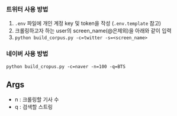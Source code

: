### 트위터 사용 방법
1. `.env` 파일에 개인 계정 key 및 token을 작성 (`.env.template` 참고)
2. 크롤링하고자 하는 user의 screen_name(@은제외)을 아래와 같이 입력
3. `python build_corpus.py -c=twitter -s=<screen_name>`


### 네이버 사용 방법
`python build_cropus.py -c=naver -n=100 -q=BTS`
## Args
* n : 크롤링할 기사 수
* q : 검색할 스트링
